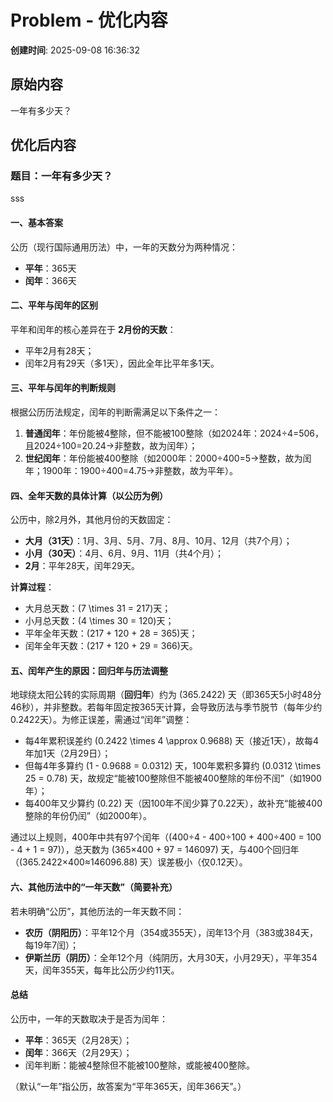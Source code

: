 # Problem - 优化内容

**创建时间**: 2025-09-08 16:36:32

## 原始内容

一年有多少天？

## 优化后内容

### 题目：一年有多少天？

sss

#### **一、基本答案**  
公历（现行国际通用历法）中，一年的天数分为两种情况：  
- **平年**：365天  
- **闰年**：366天  


#### **二、平年与闰年的区别**  
平年和闰年的核心差异在于 **2月份的天数**：  
- 平年2月有28天；  
- 闰年2月有29天（多1天），因此全年比平年多1天。  


#### **三、平年与闰年的判断规则**  
根据公历历法规定，闰年的判断需满足以下条件之一：  
1. **普通闰年**：年份能被4整除，但不能被100整除（如2024年：2024÷4=506，且2024÷100=20.24→非整数，故为闰年）；  
2. **世纪闰年**：年份能被400整除（如2000年：2000÷400=5→整数，故为闰年；1900年：1900÷400=4.75→非整数，故为平年）。  


#### **四、全年天数的具体计算（以公历为例）**  
公历中，除2月外，其他月份的天数固定：  
- **大月（31天）**：1月、3月、5月、7月、8月、10月、12月（共7个月）；  
- **小月（30天）**：4月、6月、9月、11月（共4个月）；  
- **2月**：平年28天，闰年29天。  


**计算过程**：  
- 大月总天数：\(7 \times 31 = 217\)天；  
- 小月总天数：\(4 \times 30 = 120\)天；  
- 平年全年天数：\(217 + 120 + 28 = 365\)天；  
- 闰年全年天数：\(217 + 120 + 29 = 366\)天。  


#### **五、闰年产生的原因：回归年与历法调整**  
地球绕太阳公转的实际周期（**回归年**）约为 \(365.2422\) 天（即365天5小时48分46秒），并非整数。若每年固定按365天计算，会导致历法与季节脱节（每年少约0.2422天）。为修正误差，需通过“闰年”调整：  
- 每4年累积误差约 \(0.2422 \times 4 \approx 0.9688\) 天（接近1天），故每4年加1天（2月29日）；  
- 但每4年多算约 \(1 - 0.9688 = 0.0312\) 天，100年累积多算约 \(0.0312 \times 25 = 0.78\) 天，故规定“能被100整除但不能被400整除的年份不闰”（如1900年）；  
- 每400年又少算约 \(0.22\) 天（因100年不闰少算了0.22天），故补充“能被400整除的年份仍闰”（如2000年）。  

通过以上规则，400年中共有97个闰年（\(400÷4 - 400÷100 + 400÷400 = 100 - 4 + 1 = 97\)），总天数为 \(365×400 + 97 = 146097\) 天，与400个回归年（\(365.2422×400≈146096.88\) 天）误差极小（仅0.12天）。  


#### **六、其他历法中的“一年天数”（简要补充）**  
若未明确“公历”，其他历法的一年天数不同：  
- **农历（阴阳历）**：平年12个月（354或355天），闰年13个月（383或384天，每19年7闰）；  
- **伊斯兰历（阴历）**：全年12个月（纯阴历，大月30天，小月29天），平年354天，闰年355天，每年比公历少约11天。  


#### **总结**  
公历中，一年的天数取决于是否为闰年：  
- **平年**：365天（2月28天）；  
- **闰年**：366天（2月29天）；  
- 闰年判断：能被4整除但不能被100整除，或能被400整除。  

（默认“一年”指公历，故答案为“平年365天，闰年366天”。）
